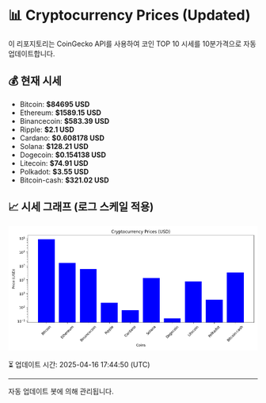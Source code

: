 
# 📊 Cryptocurrency Prices (Updated)

이 리포지토리는 CoinGecko API를 사용하여 코인 TOP 10 시세를 10분가격으로 자동 업데이트합니다.

## 💰 현재 시세
- Bitcoin: **$84695 USD**
- Ethereum: **$1589.15 USD**
- Binancecoin: **$583.39 USD**
- Ripple: **$2.1 USD**
- Cardano: **$0.608178 USD**
- Solana: **$128.21 USD**
- Dogecoin: **$0.154138 USD**
- Litecoin: **$74.91 USD**
- Polkadot: **$3.55 USD**
- Bitcoin-cash: **$321.02 USD**

## 📈 시세 그래프 (로그 스케일 적용)
![Crypto Prices](crypto_prices.png)

⏳ 업데이트 시간: 2025-04-16 17:44:50 (UTC)

---
자동 업데이트 봇에 의해 관리됩니다.
